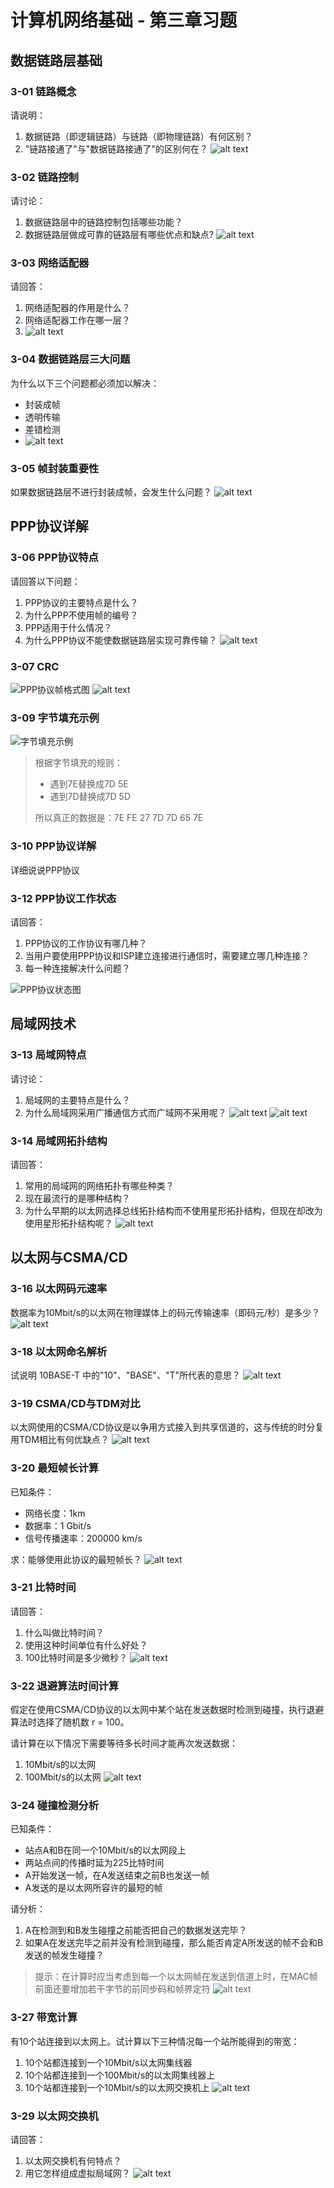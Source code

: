 # 计算机网络基础 - 第三章习题

## 数据链路层基础
### 3-01 链路概念
请说明：
1. 数据链路（即逻辑链路）与链路（即物理链路）有何区别？
2. "链路接通了"与"数据链路接通了"的区别何在？
![alt text](assets/question/image-3.png)
### 3-02 链路控制
请讨论：
1. 数据链路层中的链路控制包括哪些功能？
2. 数据链路层做成可靠的链路层有哪些优点和缺点?
![alt text](assets/question/7be6635295f34ef7351a93ba9d6a94e.jpg)
### 3-03 网络适配器
请回答：
1. 网络适配器的作用是什么？
2. 网络适配器工作在哪一层？
3. ![alt text](assets/question/image-4.png)

### 3-04 数据链路层三大问题
为什么以下三个问题都必须加以解决：
- 封装成帧
- 透明传输
- 差错检测
- ![alt text](assets/question/image-5.png)

### 3-05 帧封装重要性
如果数据链路层不进行封装成帧，会发生什么问题？
![alt text](assets/question/image-6.png)
## PPP协议详解
### 3-06 PPP协议特点
请回答以下问题：
1. PPP协议的主要特点是什么？
2. 为什么PPP不使用帧的编号？
3. PPP适用于什么情况？
4. 为什么PPP协议不能使数据链路层实现可靠传输？
![alt text](assets/question/image-7.png)
### 3-07 CRC
![PPP协议帧格式图](assets/question/image.png)
![alt text](assets/question/image-8.png)
### 3-09 字节填充示例
![字节填充示例](assets/question/image-1.png)

> 根据字节填充的规则：
> - 遇到7E替换成7D 5E
> - 遇到7D替换成7D 5D
> 
> 所以真正的数据是：7E FE 27 7D 7D 65 7E

### 3-10 PPP协议详解
详细说说PPP协议

### 3-12 PPP协议工作状态
请回答：
1. PPP协议的工作协议有哪几种？
2. 当用户要使用PPP协议和ISP建立连接进行通信时，需要建立哪几种连接？
3. 每一种连接解决什么问题？

![PPP协议状态图](assets/question/image-2.png)

## 局域网技术
### 3-13 局域网特点
请讨论：
1. 局域网的主要特点是什么？
2. 为什么局域网采用广播通信方式而广域网不采用呢？
![alt text](assets/question/image-9.png)
![alt text](assets/question/image-10.png)
### 3-14 局域网拓扑结构
请回答：
1. 常用的局域网的网络拓扑有哪些种类？
2. 现在最流行的是哪种结构？
3. 为什么早期的以太网选择总线拓扑结构而不使用星形拓扑结构，但现在却改为使用星形拓扑结构呢？
![alt text](assets/question/image-11.png)
## 以太网与CSMA/CD
### 3-16 以太网码元速率
数据率为10Mbit/s的以太网在物理媒体上的码元传输速率（即码元/秒）是多少？
![alt text](assets/question/image-12.png)
### 3-18 以太网命名解析
试说明 10BASE-T 中的"10"、"BASE"、"T"所代表的意思？
![alt text](assets/question/image-13.png)
### 3-19 CSMA/CD与TDM对比
以太网使用的CSMA/CD协议是以争用方式接入到共享信道的，这与传统的时分复用TDM相比有何优缺点？
![alt text](assets/question/image-14.png)
### 3-20 最短帧长计算
已知条件：
- 网络长度：1km
- 数据率：1 Gbit/s
- 信号传播速率：200000 km/s

求：能够使用此协议的最短帧长？
![alt text](assets/question/image-15.png)
### 3-21 比特时间
请回答：
1. 什么叫做比特时间？
2. 使用这种时间单位有什么好处？
3. 100比特时间是多少微秒？
![alt text](assets/question/image-16.png)
### 3-22 退避算法时间计算
假定在使用CSMA/CD协议的以太网中某个站在发送数据时检测到碰撞，执行退避算法时选择了随机数 r = 100。

请计算在以下情况下需要等待多长时间才能再次发送数据：
1. 10Mbit/s的以太网
2. 100Mbit/s的以太网
![alt text](assets/question/image-17.png)
### 3-24 碰撞检测分析
已知条件：
- 站点A和B在同一个10Mbit/s的以太网段上
- 两站点间的传播时延为225比特时间
- A开始发送一帧，在A发送结束之前B也发送一帧
- A发送的是以太网所容许的最短的帧

请分析：
1. A在检测到和B发生碰撞之前能否把自己的数据发送完毕？
2. 如果A在发送完毕之前并没有检测到碰撞，那么能否肯定A所发送的帧不会和B发送的帧发生碰撞？

> 提示：在计算时应当考虑到每一个以太网帧在发送到信道上时，在MAC帧前面还要增加若干字节的前同步码和帧界定符
![alt text](assets/question/image-18.png)
### 3-27 带宽计算
有10个站连接到以太网上。试计算以下三种情况每一个站所能得到的带宽：
1. 10个站都连接到一个10Mbit/s以太网集线器
2. 10个站都连接到一个100Mbit/s的以太网集线器上
3. 10个站都连接到一个10Mbit/s的以太网交换机上
![alt text](assets/question/image-19.png)
### 3-29 以太网交换机
请回答：
1. 以太网交换机有何特点？
2. 用它怎样组成虚拟局域网？
![alt text](assets/question/image-20.png)